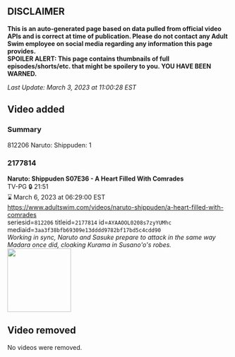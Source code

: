 ## DISCLAIMER
**This is an auto-generated page based on data pulled from official video APIs and is correct at time of publication. Please do not contact any Adult Swim employee on social media regarding any information this page provides.**  
**SPOILER ALERT: This page contains thumbnails of full episodes/shorts/etc. that might be spoilery to you. YOU HAVE BEEN WARNED.**  

_Last Update: March 3, 2023 at 11:00:28 EST_
## Video added
### Summary
812206 Naruto: Shippuden: 1  
### 2177814
**Naruto: Shippuden S07E36 - A Heart Filled With Comrades**  
TV-PG 🔒 21:51  
⌛ March 6, 2023 at 06:29:00 EST  
https://www.adultswim.com/videos/naruto-shippuden/a-heart-filled-with-comrades  
seriesid=`812206` titleid=`2177814` id=`AYAAOOL0208s7zyYUMhc` mediaid=`3aa3f38bfb69309e13dddd9782bf17bd5c4cdd90`  
_Working in sync, Naruto and Sasuke prepare to attack in the same way Madara once did, cloaking Kurama in Susano'o's robes._  
<a href="https://media.cdn.adultswim.com/uploads/20220406/thumbnails/2_22461452382-NarutoShippuden_384_AHeartFilledWithComrades.png"><img src="https://media.cdn.adultswim.com/uploads/20220406/thumbnails/2_22461452382-NarutoShippuden_384_AHeartFilledWithComrades.png" height="144px" /></a>
## Video removed
No videos were removed.  
